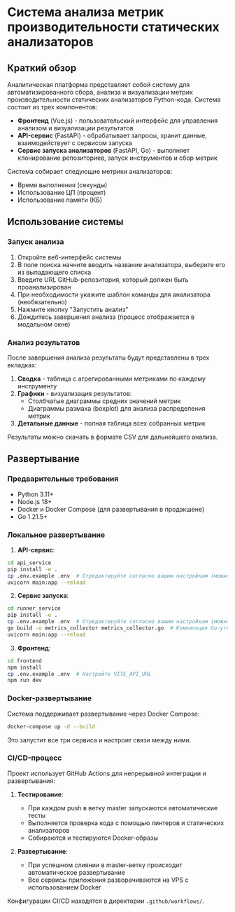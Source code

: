 # Система анализа метрик производительности статических анализаторов

## Краткий обзор

Аналитическая платформа представляет собой систему для автоматизированного сбора, анализа и визуализации метрик производительности статических анализаторов Python-кода. Система состоит из трех компонентов:

-   **Фронтенд** (Vue.js) - пользовательский интерфейс для управления анализом и визуализации результатов
-   **API-сервис** (FastAPI) - обрабатывает запросы, хранит данные, взаимодействует с сервисом запуска
-   **Сервис запуска анализаторов** (FastAPI, Go) - выполняет клонирование репозиториев, запуск инструментов и сбор метрик

Система собирает следующие метрики анализаторов:

-   Время выполнения (секунды)
-   Использование ЦП (процент)
-   Использование памяти (КБ)

## Использование системы

### Запуск анализа

1. Откройте веб-интерфейс системы
2. В поле поиска начните вводить название анализатора, выберите его из выпадающего списка
3. Введите URL GitHub-репозитория, который должен быть проанализирован
4. При необходимости укажите шаблон команды для анализатора (необязательно)
5. Нажмите кнопку "Запустить анализ"
6. Дождитесь завершения анализа (процесс отображается в модальном окне)

### Анализ результатов

После завершения анализа результаты будут представлены в трех вкладках:

1. **Сводка** - таблица с агрегированными метриками по каждому инструменту
2. **Графики** - визуализация результатов:
    - Столбчатые диаграммы средних значений метрик
    - Диаграммы размаха (boxplot) для анализа распределения метрик
3. **Детальные данные** - полная таблица всех собранных метрик

Результаты можно скачать в формате CSV для дальнейшего анализа.

## Развертывание

### Предварительные требования

-   Python 3.11+
-   Node.js 18+
-   Docker и Docker Compose (для развертывания в продакшене)
-   Go 1.21.5+

### Локальное развертывание

1. **API-сервис**:

```bash
cd api_service
pip install -e .
cp .env.example .env  # Отредактируйте согласно вашим настройкам (можно не менять)
uvicorn main:app --reload
```

2. **Сервис запуска**:

```bash
cd runner_service
pip install -e .
cp .env.example .env  # Отредактируйте согласно вашим настройкам (можно не менять)
go build -o metrics_collector metrics_collector.go  # Компиляция Go-утилиты для сбора метрик
uvicorn main:app --reload
```

3. **Фронтенд**:

```bash
cd frontend
npm install
cp .env.example .env  # Настройте VITE_API_URL
npm run dev
```

### Docker-развертывание

Система поддерживает развертывание через Docker Compose:

```bash
docker-compose up -d --build
```

Это запустит все три сервиса и настроит связи между ними.

### CI/CD-процесс

Проект использует GitHub Actions для непрерывной интеграции и развертывания:

1. **Тестирование**:

    - При каждом push в ветку master запускаются автоматические тесты
    - Выполняется проверка кода с помощью линтеров и статических анализаторов
    - Собираются и тестируются Docker-образы

2. **Развертывание**:

    - При успешном слиянии в master-ветку происходит автоматическое развертывание
    - Все сервисы приложения разворачиваются на VPS с использованием Docker

Конфигурации CI/CD находятся в директории `.github/workflows/`.
